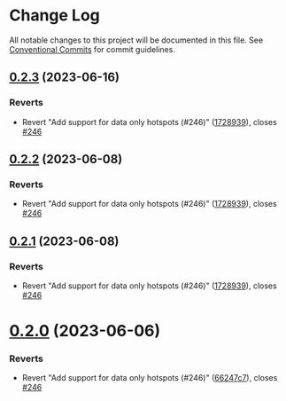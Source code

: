 # Change Log

All notable changes to this project will be documented in this file.
See [Conventional Commits](https://conventionalcommits.org) for commit guidelines.

## [0.2.3](https://github.com/HeliumFoundation/helium-program-libary/compare/v0.1.5...v0.2.3) (2023-06-16)


### Reverts

* Revert "Add support for data only hotspots (#246)" ([1728939](https://github.com/HeliumFoundation/helium-program-libary/commit/17289397ff60de603fbd9cd90b2649373721511f)), closes [#246](https://github.com/HeliumFoundation/helium-program-libary/issues/246)





## [0.2.2](https://github.com/HeliumFoundation/helium-program-libary/compare/v0.1.5...v0.2.2) (2023-06-08)


### Reverts

* Revert "Add support for data only hotspots (#246)" ([1728939](https://github.com/HeliumFoundation/helium-program-libary/commit/17289397ff60de603fbd9cd90b2649373721511f)), closes [#246](https://github.com/HeliumFoundation/helium-program-libary/issues/246)





## [0.2.1](https://github.com/HeliumFoundation/helium-program-libary/compare/v0.1.5...v0.2.1) (2023-06-08)


### Reverts

* Revert "Add support for data only hotspots (#246)" ([1728939](https://github.com/HeliumFoundation/helium-program-libary/commit/17289397ff60de603fbd9cd90b2649373721511f)), closes [#246](https://github.com/HeliumFoundation/helium-program-libary/issues/246)





# [0.2.0](https://github.com/HeliumFoundation/helium-program-libary/compare/v0.1.5...v0.2.0) (2023-06-06)


### Reverts

* Revert "Add support for data only hotspots (#246)" ([66247c7](https://github.com/HeliumFoundation/helium-program-libary/commit/66247c739ad743b9eda2776c80a1e199900dd896)), closes [#246](https://github.com/HeliumFoundation/helium-program-libary/issues/246)
